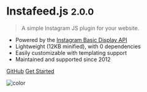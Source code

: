 # Instafeed.js <small>2.0.0</small>

> A simple Instagram JS plugin for your website.

- Powered by the [Instagram Basic Display API](https://developers.facebook.com/docs/instagram-basic-display-api/)
- Lightweight (12KB minified), with 0 dependencies
- Easily customizable with templating support
- Maintained and supported since 2012

[GitHub](https://github.com/stevenschobert/instafeed.js/)
[Get Started](#installation)

![color](#f0f0f0)
